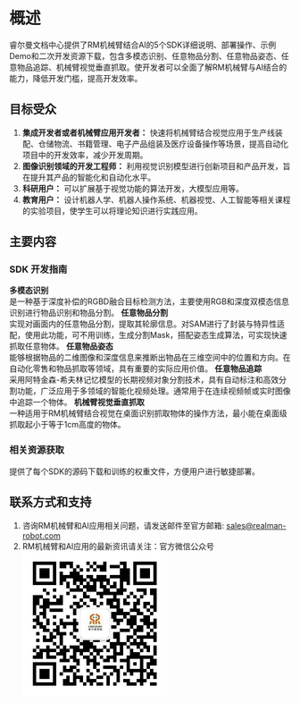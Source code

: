 # 概述

睿尔曼文档中心提供了RM机械臂结合AI的5个SDK详细说明、部署操作、示例Demo和二次开发资源下载，包含多模态识别、任意物品分割、任意物品姿态、任意物品追踪、机械臂视觉垂直抓取。使开发者可以全面了解RM机械臂与AI结合的能力，降低开发门槛，提高开发效率。

## 目标受众

1. **集成开发者或者机械臂应用开发者：** 快速将机械臂结合视觉应用于生产线装配、仓储物流、书籍管理、电子产品组装及医疗设备操作等场景，提高自动化项目中的开发效率，减少开发周期。
2. **图像识别领域的开发工程师：** 利用视觉识别模型进行创新项目和产品开发，旨在提升其产品的智能化和自动化水平。
3. **科研用户：** 可以扩展基于视觉功能的算法开发，大模型应用等。
4. **教育用户：** 设计机器人学、机器人操作系统、机器视觉、人工智能等相关课程的实验项目，使学生可以将理论知识进行实践应用。

## 主要内容

### SDK 开发指南

**多模态识别**<br>是一种基于深度补偿的RGBD融合目标检测方法，主要使用RGB和深度双模态信息识别进行物品识别和物品分割。
**任意物品分割**<br>实现对画面内的任意物品分割，提取其轮廓信息。对SAM进行了封装与特异性适配，使用此功能，可不用训练，生成分割Mask，搭配姿态生成算法，可实现快速抓取任意物体。
**任意物品姿态**<br>能够根据物品的二维图像和深度信息来推断出物品在三维空间中的位置和方向。在自动化零售和物品抓取等领域，具有重要的实际应用价值。
**任意物品追踪**<br>采用阿特金森-希夫林记忆模型的长期视频对象分割技术，具有自动标注和高效分割功能，广泛应用于多领域的智能化视频处理。通常用于在连续视频帧或实时图像中追踪一个物体。
**机械臂视觉垂直抓取**<br>一种适用于RM机械臂结合视觉在桌面识别抓取物体的操作方法，最小能在桌面级抓取起小于等于1cm高度的物体。

### 相关资源获取

提供了每个SDK的源码下载和训练的权重文件，方便用户进行敏捷部署。

## 联系方式和支持

1. 咨询RM机械臂和AI应用相关问题，请发送邮件至官方邮箱: sales@realman-robot.com
2. RM机械臂和AI应用的最新资讯请关注：官方微信公众号
  ![alt text](../getStarted/doc/qrCode.jpg)